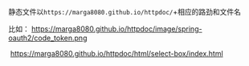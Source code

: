 静态文件以`https://marga8080.github.io/httpdoc/`+相应的路劲和文件名

比如： https://marga8080.github.io/httpdoc/image/spring-oauth2/code_token.png

​            https://marga8080.github.io/httpdoc/html/select-box/index.html
